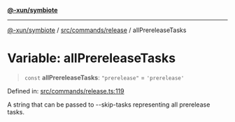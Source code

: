 [**@-xun/symbiote**](../../../../README.md)

***

[@-xun/symbiote](../../../../README.md) / [src/commands/release](../README.md) / allPrereleaseTasks

# Variable: allPrereleaseTasks

> `const` **allPrereleaseTasks**: `"prerelease"` = `'prerelease'`

Defined in: [src/commands/release.ts:119](https://github.com/Xunnamius/symbiote/blob/71ec833685b57a820bf8f2491ca78156a6893662/src/commands/release.ts#L119)

A string that can be passed to --skip-tasks representing all prerelease
tasks.
